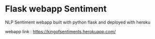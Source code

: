 # Flask webapp Sentiment
NLP Sentiment webapp built with python flask and deployed with heroku

webapp link : https://kingofsentiments.herokuapp.com/
